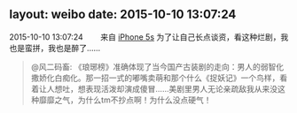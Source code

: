 layout: weibo
date: 2015-10-10 13:07:24
---
2015-10-10 13:07:24  &nbsp;&nbsp;&nbsp;&nbsp;&nbsp;&nbsp; 来自 <a href="sinaweibo://customweibosource" rel="nofollow">iPhone 5s</a>
为了让自己长点谈资，看这种烂剧，我也是蛮拼，我也是醉了……
>  @风二码畜: 《琅琊榜》准确体现了当今国产古装剧的走向：男人的弱智化撒娇化白痴化。那一招一式的嘟嘴卖萌和那个什么《捉妖记》一个鸟样，看着让人想吐，想表现活泼却演成傻冒……美剧里男人无论亲疏敌我从来没这种靡靡之气，为什么tm不抄点啊！为什么没点硬气！ ​​​
